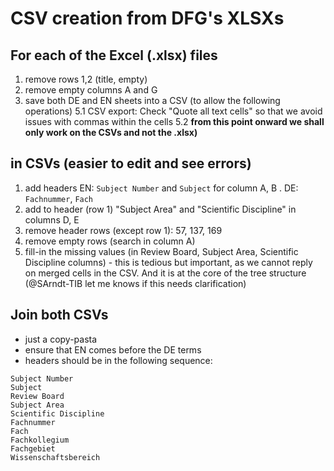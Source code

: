 # CSV creation from DFG's XLSXs 

## For each of the Excel (.xlsx) files 

1. remove rows 1,2 (title, empty)
2. remove empty columns A and G
5. save both DE and EN sheets into a CSV (to allow the following operations) 
    5.1 CSV export: Check "Quote all text cells" so that we avoid issues with commas within the cells
    5.2 **from this point onward we shall only work on the CSVs and not the .xlsx)**

## in CSVs (easier to edit and see errors)

1. add  headers EN: `Subject Number` and  `Subject`  for column A, B . DE: `Fachnummer`, `Fach` 
3. add to header (row 1) "Subject Area" and "Scientific Discipline" in columns D, E 
4. remove header rows (except row 1): 57, 137, 169
5. remove empty rows (search in column A)
6. fill-in the missing values (in Review Board, Subject Area, Scientific Discipline columns) - this is tedious but important, as we cannot reply on merged cells in the CSV. And it is at the core of the tree structure (@SArndt-TIB let me knows if this needs clarification)

## Join both CSVs

* just a copy-pasta
* ensure that EN comes before the DE terms
* headers should be in the following sequence: 
```
Subject Number
Subject
Review Board
Subject Area
Scientific Discipline
Fachnummer
Fach
Fachkollegium
Fachgebiet
Wissenschaftsbereich
```

